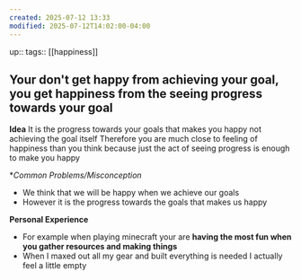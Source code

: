 ```yaml
---
created: 2025-07-12 13:33
modified: 2025-07-12T14:02:00-04:00
---
```

up::
tags:: [[happiness]]
## Your don't get happy from achieving your goal, you get happiness from the seeing progress towards your goal

**Idea**
It is the progress towards your goals that makes you happy not achieving the goal itself
Therefore you are much close to feeling of happiness than you think because just the act of seeing progress is enough to make you happy

**Common Problems/Misconception*
- We think that we will be happy when we achieve our goals
- However it is the progress towards the goals that makes us happy

**Personal Experience**
- For example when playing minecraft your are **having the most fun when you gather resources and making things**
- When I maxed out all my gear and built everything is needed I actually feel a little empty